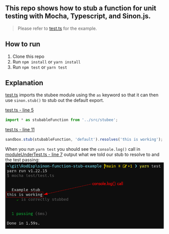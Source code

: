 ## This repo shows how to stub a function for unit testing with Mocha, Typescript, and Sinon.js.

> Please refer to [test.ts](./test/test.ts) for the example.

## How to run
1. Clone this repo
2. Run `npm install` or `yarn install`
3. Run `npm test` or `yarn test`

## Explanation
[test.ts](./test/test.ts) imports the stubee module using the `as` keyword so that it can then use `sinon.stub()` to stub out the default export.

[test.ts - line 5](./test/test.ts#L5)
```js
import * as stubableFunction from '../src/stubee';
```
[test.ts - line 11](./test/test.ts#L11)
```js
sandbox.stub(stubableFunction, 'default').resolves('this is working');
```

When you run `yarn test` you should see the `console.log()` call in [moduleUnderTest.ts - line 7](./src/moduleUnderTest.ts#L7) output what we told our stub to resolve to and the test passing:
![Screenshot of test run](./assets/screenshot.png)